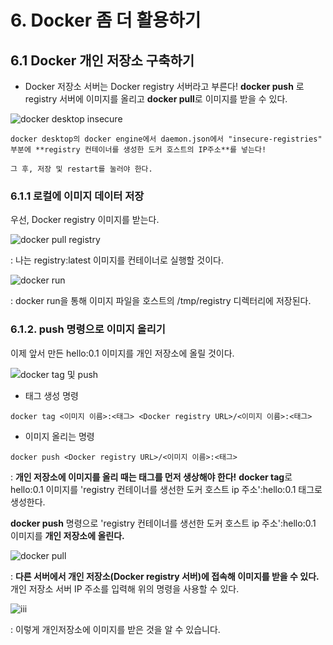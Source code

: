 # 6. Docker 좀 더 활용하기

## 6.1 Docker 개인 저장소 구축하기

* Docker 저장소 서버는 Docker registry 서버라고 부른다! **docker push** 로 registry 서버에 이미지를 올리고 **docker pull**로 이미지를 받을 수 있다.

![docker desktop insecure](https://user-images.githubusercontent.com/59636424/130313202-9fef8d9c-a6e2-4be9-8895-58b115f2f17f.PNG)

~~~
docker desktop의 docker engine에서 daemon.json에서 "insecure-registries" 부분에 **registry 컨테이너를 생성한 도커 호스트의 IP주소**를 넣는다!

그 후, 저장 및 restart를 눌러야 한다.
~~~

### 6.1.1 로컬에 이미지 데이터 저장

우선, Docker registry 이미지를 받는다.

![docker pull registry](https://user-images.githubusercontent.com/59636424/130313350-e42ace21-0a31-4e62-afb6-27d15ebcde1e.PNG)

: 나는 registry:latest 이미지를 컨테이너로 실행할 것이다.

![docker run](https://user-images.githubusercontent.com/59636424/130313372-b627ecef-efd8-429a-abf5-345e2614d8ce.PNG)

: docker run을 통해 이미지 파일을 호스트의 /tmp/registry 디렉터리에 저장된다.

### 6.1.2. push 명령으로 이미지 올리기

이제 앞서 만든 hello:0.1 이미지를 개인 저장소에 올릴 것이다.

![docker tag 및 push](https://user-images.githubusercontent.com/59636424/130313410-bb0e5b56-d597-4818-b241-b0b481a11c2c.PNG)

* 태그 생성 명령

~~~
docker tag <이미지 이름>:<태그> <Docker registry URL>/<이미지 이름>:<태그>
~~~

* 이미지 올리는 명령

~~~
docker push <Docker registry URL>/<이미지 이름>:<태그>
~~~

: **개인 저장소에 이미지를 올리 때는 태그를 먼저 생상해야 한다!** **docker tag**로 hello:0.1 이미지를 'registry 컨테이너를 생선한 도커 호스트 ip 주소':hello:0.1 태그로 생성한다.

**docker push** 명령으로 'registry 컨테이너를 생선한 도커 호스트 ip 주소':hello:0.1 이미지를 **개인 저장소에 올린다.**

![docker pull](https://user-images.githubusercontent.com/59636424/130313579-f6996596-85b1-4071-a341-fc786a24f7f1.PNG)

: **다른 서버에서 개인 저장소(Docker registry 서버)에 접속해 이미지를 받을 수 있다.** 개인 저장소 서버 IP 주소를 입력해 위의 명령을 사용할 수 있다.

![iii](https://user-images.githubusercontent.com/59636424/130313570-3c095814-5353-4610-8471-ef5ae7e45e79.PNG)

: 이렇게 개인저장소에 이미지를 받은 것을 알 수 있습니다.

